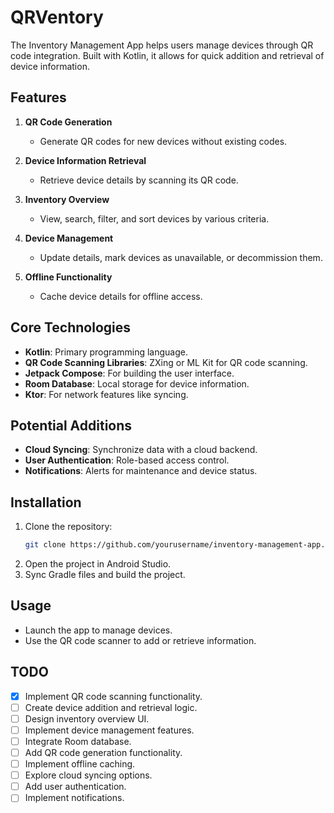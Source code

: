 # QRVentory
The Inventory Management App helps users manage devices through QR code integration. Built with Kotlin, it allows for quick addition and retrieval of device information.

## Features

1. **QR Code Generation**
   - Generate QR codes for new devices without existing codes.

2. **Device Information Retrieval**
   - Retrieve device details by scanning its QR code.

3. **Inventory Overview**
   - View, search, filter, and sort devices by various criteria.

4. **Device Management**
   - Update details, mark devices as unavailable, or decommission them.

5. **Offline Functionality**
   - Cache device details for offline access.

## Core Technologies

- **Kotlin**: Primary programming language.
- **QR Code Scanning Libraries**: ZXing or ML Kit for QR code scanning.
- **Jetpack Compose**: For building the user interface.
- **Room Database**: Local storage for device information.
- **Ktor**: For network features like syncing.

## Potential Additions

- **Cloud Syncing**: Synchronize data with a cloud backend.
- **User Authentication**: Role-based access control.
- **Notifications**: Alerts for maintenance and device status.

## Installation

1. Clone the repository:
   ```bash
   git clone https://github.com/yourusername/inventory-management-app.git
2. Open the project in Android Studio.
3. Sync Gradle files and build the project.

## Usage

- Launch the app to manage devices.
- Use the QR code scanner to add or retrieve information.

## TODO

- [x] Implement QR code scanning functionality.
- [ ] Create device addition and retrieval logic.
- [ ] Design inventory overview UI.
- [ ] Implement device management features.
- [ ] Integrate Room database.
- [ ] Add QR code generation functionality.
- [ ] Implement offline caching.
- [ ] Explore cloud syncing options.
- [ ] Add user authentication.
- [ ] Implement notifications.